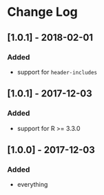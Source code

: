 # Change Log

## [1.0.1] - 2018-02-01

### Added
- support for `header-includes`

## [1.0.1] - 2017-12-03

### Added
- support for R >= 3.3.0

## [1.0.0] - 2017-12-03

### Added
- everything
